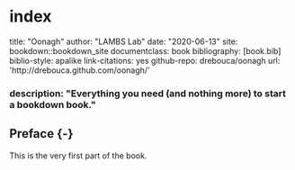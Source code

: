 # index

title: "Oonagh" author: "LAMBS Lab" date: "2020-06-13" site: bookdown::bookdown\_site documentclass: book bibliography: \[book.bib\] biblio-style: apalike link-citations: yes github-repo: drebouca/oonagh url: 'http\://drebouca.github.com/oonagh/'

### description: "Everything you need \(and nothing more\) to start a bookdown book."

## Preface {-}

This is the very first part of the book.

